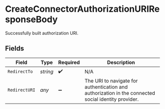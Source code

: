 # CreateConnectorAuthorizationURIResponseBody

Successfully built authorization URI.


## Fields

| Field                                                                                               | Type                                                                                                | Required                                                                                            | Description                                                                                         |
| --------------------------------------------------------------------------------------------------- | --------------------------------------------------------------------------------------------------- | --------------------------------------------------------------------------------------------------- | --------------------------------------------------------------------------------------------------- |
| `RedirectTo`                                                                                        | *string*                                                                                            | :heavy_check_mark:                                                                                  | N/A                                                                                                 |
| `RedirectURI`                                                                                       | *any*                                                                                               | :heavy_minus_sign:                                                                                  | The URI to navigate for authentication and authorization in the connected social identity provider. |